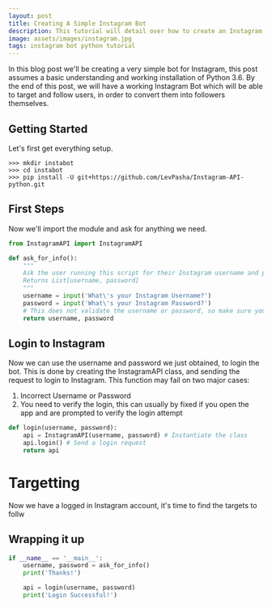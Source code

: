 ```yaml
---
layout: post
title: Creating A Simple Instagram Bot
description: This tutorial will detail over how to create an Instagram bot to target and follow specific users.
image: assets/images/instagram.jpg
tags: instagram bot python tutorial
---
```


In this blog post we'll be creating a very simple bot for Instagram, this post assumes a basic understanding and working installation of Python 3.6. By the end of this post, we will have a working Instagram Bot which will be able to target and follow users, in order to convert them into followers themselves.

## Getting Started
Let's first get everything setup.
```shell
>>> mkdir instabot
>>> cd instabot
>>> pip install -U git+https://github.com/LevPasha/Instagram-API-python.git
```
## First Steps
Now we'll import the module and ask for anything we need.
```python
from InstagramAPI import InstagramAPI

def ask_for_info():
    """
    Ask the user running this script for their Instagram username and password.
    Returns List[username, password]
    """
    username = input('What\'s your Instagram Username?')
    password = input('What\'s your Instagram Password?')
    # This does not validate the username or password, so make sure you enter in the right one!
    return username, password
```
## Login to Instagram
Now we can use the username and password we just obtained, to login the bot. This is done by creating the InstagramAPI class, and sending the request to login to Instagram. This function may fail on two major cases:
1. Incorrect Username or Password 
2. You need to verify the login, this can usually by fixed if you open the app and are prompted to verify the login attempt

```python
def login(username, password):
    api = InstagramAPI(username, password) # Instantiate the class
    api.login() # Send a login request
    return api
```
# Targetting
Now we have a logged in Instagram account, it's time to find the targets to follw

## Wrapping it up
```python
if __name__ == '__main__':
    username, password = ask_for_info()
    print('Thanks!')

    api = login(username, password)
    print('Login Successful!')
```